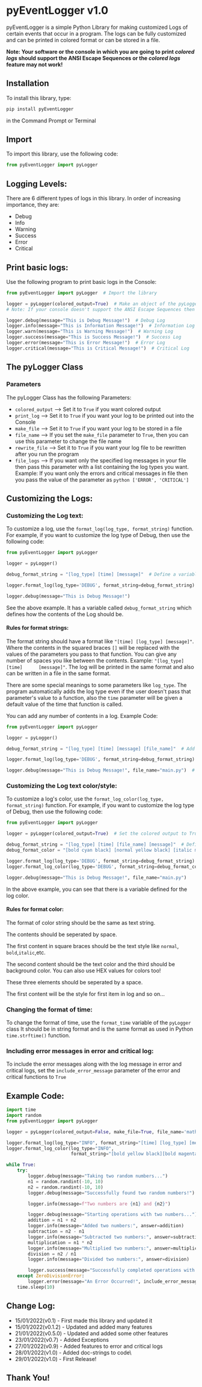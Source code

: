 # pyEventLogger v1.0

pyEventLogger is a simple Python Library for making customized Logs of certain events that occur in a program. The logs can
be fully customized and can be printed in colored format or can be stored in a file.

**Note: Your software or the console in which you are going to print _colored logs_ should support the ANSI Escape
Sequences or the _colored logs_ feature may not work!**

## Installation

To install this library, type:

```bash
pip install pyEventLogger
```

in the Command Prompt or Terminal

## Import

To import this library, use the following code:

```python
from pyEventLogger import pyLogger
```

## Logging Levels:

There are 6 different types of logs in this library. In order of increasing importance, they are:

* Debug
* Info
* Warning
* Success
* Error
* Critical

## Print basic logs:

Use the following program to print basic logs in the Console:

```python
from pyEventLogger import pyLogger  # Import the library

logger = pyLogger(colored_output=True)  # Make an object of the pyLogger Class
# Note: If your console doesn't support the ANSI Escape Sequences then use: colored_output=False

logger.debug(message="This is Debug Message!")  # Debug Log
logger.info(message="This is Information Message!")  # Information Log
logger.warn(message="This is Warning Message!")  # Warning Log
logger.success(message="This is Success Message!")  # Success Log
logger.error(message="This is Error Message!")  # Error Log
logger.critical(message="This is Critical Message!")  # Critical Log
```

## The pyLogger Class

### Parameters

The pyLogger Class has the following Parameters:

* ```colored_output``` --> Set it to ```True``` if you want colored output
* ```print_log``` --> Set it to ```True``` if you want your log to be printed out into the Console
* ```make_file``` --> Set it to ```True``` if you want your log to be stored in a file
* ```file_name``` --> If you set the ```make_file``` parameter to ```True```, then you can use this parameter to change
  the file name
* ```rewrite_file``` --> Set it to ```True``` if you want your log file to be rewritten after you run the program
* ```file_logs``` --> If you want only the specified log messages in your file then pass this parameter with a list
  containing the log types you want. Example: If you want only the errors and critical messages in file then you pass
  the value of the parameter as ```python ['ERROR', 'CRITICAL']```

## Customizing the Logs:

### Customizing the Log text:

To customize a log, use the ```format_log(log_type, format_string)``` function. For example, if you want to customize
the log type of Debug, then use the following code:

```python
from pyEventLogger import pyLogger

logger = pyLogger()

debug_format_string = "[log_type] [time] [message]"  # Define a variable for the format string

logger.format_log(log_type='DEBUG', format_string=debug_format_string)  # Use this function to format a log

logger.debug(message="This is Debug Message!")
```

See the above example. It has a variable called ```debug_format_string``` which defines how the contents of the Log
should be.

#### Rules for format strings:

The format string should have a format like ```"[time] [log_type] [message]"```. Where the contents in the squared
braces ```[]``` will be replaced with the values of the parameters you pass to that function. You can give any number of
spaces you like between the contents. Example:
```"[log_type]     [time]      [message]"```. The log will be printed in the same format and also can be written in a
file in the same format.

There are some special meanings to some parameters like ```log_type```. The program automatically adds the log type even
if the user doesn't pass that parameter's value to a function, also the ```time``` parameter will be given a default
value of the time that function is called.

You can add any number of contents in a log. Example Code:

```python
from pyEventLogger import pyLogger

logger = pyLogger()

debug_format_string = "[log_type] [time] [message] [file_name]"  # Add a 'file_name' content

logger.format_log(log_type='DEBUG', format_string=debug_format_string)

logger.debug(message="This is Debug Message!", file_name="main.py")  # Set a value to the added content
```

### Customizing the Log text color/style:

To customize a log's color, use the ```format_log_color(log_type, format_string)``` function. For example, if you want
to customize the log type of Debug, then use the following code:

```python
from pyEventLogger import pyLogger

logger = pyLogger(colored_output=True)  # Set the colored output to True

debug_format_string = "[log_type] [time] [file_name] [message]"  # Define a variable for the format string
debug_format_color = "[bold cyan black] [normal yellow black] [italic magenta black] [normal white black]"  # Define a variable for the format color

logger.format_log(log_type='DEBUG', format_string=debug_format_string)  # Format the log
logger.format_log_color(log_type='DEBUG', format_string=debug_format_color)  # Format the color

logger.debug(message="This is Debug Message!", file_name="main.py")
```

In the above example, you can see that there is a variable defined for the log color.

#### Rules for format color:

The format of color string should be the same as text string.

The contents should be seperated by space.

The first content in square braces should be the text style like ```normal```, ```bold```,```italic```,etc.

The second content should be the text color and the third should be background color. You can also use HEX values for
colors too!

These three elements should be seperated by a space.

The first content will be the style for first item in log and so on...

### Changing the format of time:

To change the format of time, use the ```format_time``` variable of the ```pyLogger``` class It should be in string
format and is the same format as used in Python ```time.strftime()``` function.

### Including error messages in error and critical log:

To include the error messages along with the log message in error and critical logs, set the ```include_error_message```
parameter of the error and critical functions to ```True```

## Example Code:

```python
import time
import random
from pyEventLogger import pyLogger

logger = pyLogger(colored_output=False, make_file=True, file_name='math', rewrite_file=True)

logger.format_log(log_type="INFO", format_string="[time] [log_type] [message] [answer]")
logger.format_log_color(log_type="INFO",
                        format_string="[bold yellow black][bold magenta black][normal #FFFFFF black][italic green black]")

while True:
    try:
        logger.debug(message="Taking two random numbers...")
        n1 = random.randint(-10, 10)
        n2 = random.randint(-10, 10)
        logger.debug(message="Successfully found two random numbers!")

        logger.info(message=f"Two numbers are {n1} and {n2}")

        logger.debug(message="Starting operations with two numbers...")
        addition = n1 + n2
        logger.info(message="Added two numbers:", answer=addition)
        subtraction = n2 - n1
        logger.info(message="Subtracted two numbers:", answer=subtraction)
        multiplication = n1 * n2
        logger.info(message="Multiplied two numbers:", answer=multiplication)
        division = n2 / n1
        logger.info(message="Divided two numbers:", answer=division)

        logger.success(message="Successfully completed operations with two numbers!")
    except ZeroDivisionError:
        logger.error(message="An Error Occurred!", include_error_message=True)
    time.sleep(10)

```

## Change Log:

* 15/01/2022(v0.1) - First made this library and updated it
* 15/01/2022(v0.1.2) - Updated and added many features
* 21/01/2022(v0.5.0) - Updated and added some other features
* 23/01/2022(v0.7) - Added Exceptions
* 27/01/2022(v0.9) - Added features to error and critical logs
* 28/01/2022(v1.0) - Added doc-strings to code\
* 29/01/2022(v1.0) - First Release!

## Thank You!
